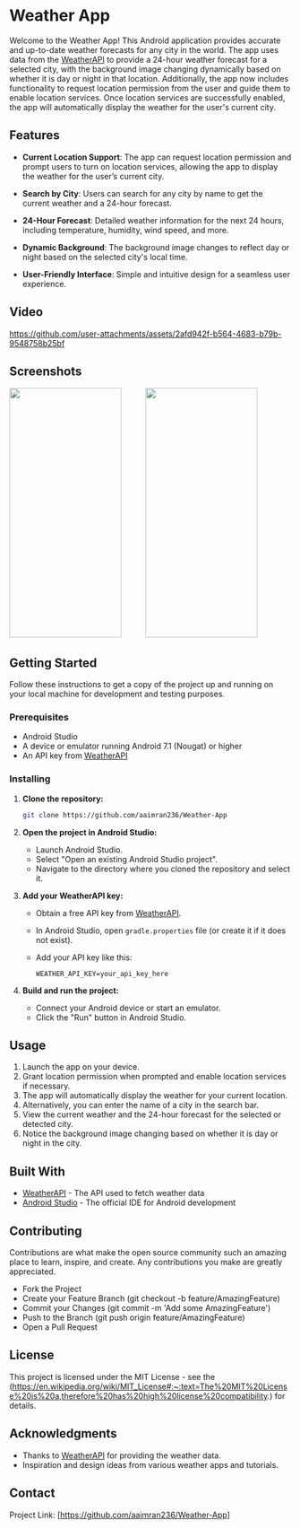 # Weather App

Welcome to the Weather App! This Android application provides accurate and up-to-date weather forecasts for any city in the world. The app uses data from the  [WeatherAPI](https://www.weatherapi.com/) to provide a 24-hour weather forecast for a selected city, with the background image changing dynamically based on whether it is day or night in that location. Additionally, the app now includes functionality to request location permission from the user and guide them to enable location services. Once location services are successfully enabled, the app will automatically display the weather for the user's current city.

## Features
- **Current Location Support**: The app can request location permission and prompt users to turn on location services, allowing the app to display the weather for the user’s current city.
  
- **Search by City**: Users can search for any city by name to get the current weather and a 24-hour forecast.
  
- **24-Hour Forecast**: Detailed weather information for the next 24 hours, including temperature, humidity, wind speed, and more.
  
- **Dynamic Background**: The background image changes to reflect day or night based on the selected city's local time.
  
- **User-Friendly Interface**: Simple and intuitive design for a seamless user experience.

## Video
https://github.com/user-attachments/assets/2afd942f-b564-4683-b79b-9548758b25bf

## Screenshots
<img src="https://github.com/aaimran236/Weather-App/assets/106193863/b412a93b-2562-413c-b63f-92fb5c2588e1" width="200" height="445">
 &nbsp; &nbsp; &nbsp; &nbsp; &nbsp;
<img src="https://github.com/aaimran236/Weather-App/assets/106193863/76953cab-d950-4c90-a0c9-86a01835b14e" width="200" height="445">

## Getting Started

Follow these instructions to get a copy of the project up and running on your local machine for development and testing purposes.

### Prerequisites

- Android Studio
- A device or emulator running Android 7.1 (Nougat) or higher
- An API key from [WeatherAPI](https://www.weatherapi.com/)

### Installing

1. **Clone the repository:**

   ```bash
   git clone https://github.com/aaimran236/Weather-App
   ```

2. **Open the project in Android Studio:**

   - Launch Android Studio.
   - Select "Open an existing Android Studio project".
   - Navigate to the directory where you cloned the repository and select it.

3. **Add your WeatherAPI key:**

   - Obtain a free API key from [WeatherAPI](https://www.weatherapi.com/).
   - In Android Studio, open `gradle.properties` file (or create it if it does not exist).
   - Add your API key like this:

     ```properties
     WEATHER_API_KEY=your_api_key_here
     ```

4. **Build and run the project:**

   - Connect your Android device or start an emulator.
   - Click the "Run" button in Android Studio.

## Usage

1. Launch the app on your device.
2. Grant location permission when prompted and enable location services if necessary.
3. The app will automatically display the weather for your current location.
4. Alternatively, you can enter the name of a city in the search bar.
5. View the current weather and the 24-hour forecast for the selected or detected city.
6. Notice the background image changing based on whether it is day or night in the city.

## Built With

- [WeatherAPI](https://www.weatherapi.com/) - The API used to fetch weather data
- [Android Studio](https://developer.android.com/studio) - The official IDE for Android development

## Contributing
Contributions are what make the open source community such an amazing place to learn, inspire, and create. Any contributions you make are greatly appreciated.

- Fork the Project
- Create your Feature Branch (git checkout -b feature/AmazingFeature)
- Commit your Changes (git commit -m 'Add some AmazingFeature')
- Push to the Branch (git push origin feature/AmazingFeature)
- Open a Pull Request

## License

This project is licensed under the MIT License - see the (https://en.wikipedia.org/wiki/MIT_License#:~:text=The%20MIT%20License%20is%20a,therefore%20has%20high%20license%20compatibility.) for details.

## Acknowledgments

- Thanks to [WeatherAPI](https://www.weatherapi.com/) for providing the weather data.
- Inspiration and design ideas from various weather apps and tutorials.

## Contact
Project Link: [https://github.com/aaimran236/Weather-App]

